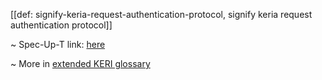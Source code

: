 [[def: signify-keria-request-authentication-protocol, signify keria request authentication protocol]]

~ Spec-Up-T link: <a href='https://weboftrust.github.io/WOT-terms/docs/glossary/signify-keria-request-authentication-protocol'>here</a>

~ More in <a href="https://weboftrust.github.io/WOT-terms/docs/glossary/signify-keria-request-authentication-protocol">extended KERI glossary</a>
